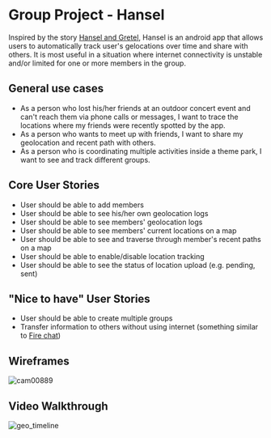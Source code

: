 # Group Project - Hansel

Inspired by the story <a href="https://en.wikipedia.org/wiki/Hansel_and_Gretel">Hansel and Gretel</a>, Hansel is an android app that allows users to automatically track user's gelocations over time and share with others.  It is most useful in a situation where internet connectivity is unstable and/or limited for one or more members in the group.

## General use cases
- As a person who lost his/her friends at an outdoor concert event and can't reach them via phone calls or messages, I want to trace the locations where my friends were recently spotted by the app.  
- As a person who wants to meet up with friends, I want to share my geolocation and recent path with others.
- As a person who is coordinating multiple activities inside a theme park, I want to see and track different groups.

## Core User Stories
- User should be able to add members
- User should be able to see his/her own geolocation logs
- User should be able to see members' geolocation logs
- User should be able to see members' current locations on a map
- User should be able to see and traverse through member's recent paths on a map
- User should be able to enable/disable location tracking
- User should be able to see the status of location upload (e.g. pending, sent)

## "Nice to have" User Stories
- User should be able to create multiple groups
- Transfer information to others without using internet (something similar to <a href="https://play.google.com/store/apps/details?id=com.opengarden.firechat&hl=en">Fire chat</a>)

## Wireframes
![cam00889](https://cloud.githubusercontent.com/assets/1873465/11288506/7be098ac-8ed9-11e5-9ad6-207c267e8510.jpg)

## Video Walkthrough 
![geo_timeline](https://cloud.githubusercontent.com/assets/5839078/11262737/d574bf94-8e37-11e5-9669-284dc7c6a7bc.gif)


